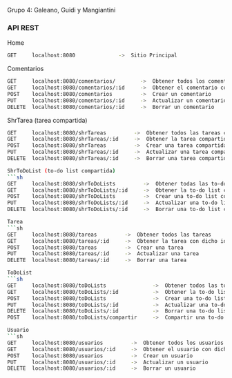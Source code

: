 Grupo 4: Galeano, Guidi y Mangiantini

### API REST

Home
```sh
GET     localhost:8080              ->  Sitio Principal
```

Comentarios
```sh
GET     localhost:8080/comentarios/        ->  Obtener todos los comentario
GET     localhost:8080/comentarios/:id     ->  Obtener el comentario con dicho id
POST    localhost:8080/comentarios         ->  Crear un comentario
PUT     localhost:8080/comentarios/:id     ->  Actualizar un comentario
DELETE  localhost:8080/comentarios/:id     ->  Borrar un comentario
```

ShrTarea (tarea compartida)
```sh
GET     localhost:8080/shrTareas         ->  Obtener todos las tareas compartidas
GET     localhost:8080/shrTareas/:id     ->  Obtener la tarea compartida con dicho id
POST    localhost:8080/shrTareas         ->  Crear una tarea compartida
PUT     localhost:8080/shrTareas/:id     ->  Actualizar una tarea compartida
DELETE  localhost:8080/shrTareas/:id     ->  Borrar una tarea compartida

ShrToDoList (to-do list compartida)
```sh
GET     localhost:8080/shrToDoLists         ->  Obtener todas las to-do lists compartidas
GET     localhost:8080/shrToDoLists/:id     ->  Obtener la to-do list compartida con dicho id
POST    localhost:8080/shrToDoLists         ->  Crear una to-do list compartida
PUT     localhost:8080/shrToDoLists/:id     ->  Actualizar una to-do list compartida
DELETE  localhost:8080/shrToDoLists/:id     ->  Borrar una to-do list compartida

Tarea
```sh
GET     localhost:8080/tareas         ->  Obtener todos las tareas
GET     localhost:8080/tareas/:id     ->  Obtener la tarea con dicho id
POST    localhost:8080/tareas         ->  Crear una tarea
PUT     localhost:8080/tareas/:id     ->  Actualizar una tarea
DELETE  localhost:8080/tareas/:id     ->  Borrar una tarea

ToDoList
```sh
GET     localhost:8080/toDoLists               ->  Obtener todos las to-do lists
GET     localhost:8080/toDoLists/:id           ->  Obtener la to-do list con dicho id
POST    localhost:8080/toDoLists               ->  Crear una to-do list
PUT     localhost:8080/toDoLists/:id           ->  Actualizar una to-do list
DELETE  localhost:8080/toDoLists/:id           ->  Borrar una to-do list
POST    localhost:8080/toDoLists/compartir     ->  Compartir una to-do list, pasando como parametros "usuario" y "toDoList" con los id correspondientes

Usuario
```sh
GET     localhost:8080/usuarios         ->  Obtener todos los usuarios
GET     localhost:8080/usuarios/:id     ->  Obtener el usuario con dicho id
POST    localhost:8080/usuarios         ->  Crear un usuario
PUT     localhost:8080/usuarios/:id     ->  Actualizar un usuario
DELETE  localhost:8080/usuarios/:id     ->  Borrar un usuario
